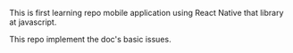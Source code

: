 This is first learning repo mobile application using React Native that library at javascript.

This repo implement the doc's basic issues.